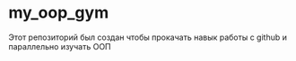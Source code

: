 # my_oop_gym
Этот репозиторий был создан чтобы прокачать навык работы с github и параллельно изучать ООП 

